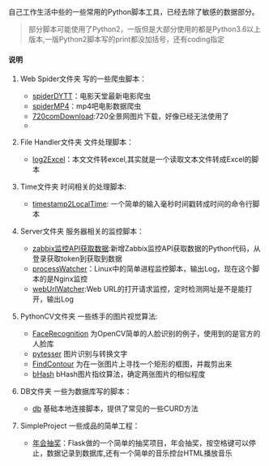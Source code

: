 自己工作生活中些的一些常用的Python脚本工具，已经去除了敏感的数据部分。
 
>    部分脚本可能使用了Python2，一版但是大部分使用的都是Python3.6以上版本,一版Python2脚本写的print都没加括号，还有coding指定
#### 说明
1. Web Spider文件夹
    写的一些爬虫脚本：
   - [spiderDYTT](./Web%20Spider/spiderDYTT.py)：电影天堂最新电影爬虫
   - [spiderMP4](./Web%20Spider/spiderMP4ba.py)：mp4吧电影数据爬虫
   - [720comDownload](./Web%20Spider/720comVRImgDownloader.py):720全景网图片下载，好像已经无法使用了
   - 

2. File Handler文件夹 文件处理脚本：
   - [log2Excel](./File%20Handler/log2Excel.py)：本文文件转excel,其实就是一个读取文本文件转成Excel的脚本

3. Time文件夹 时间相关的处理脚本:
    - [timestamp2LocalTime](./Time/timestamp2LocalTime.py): 一个简单的输入毫秒时间戳转成时间的命令行脚本

4. Server文件夹 服务器相关的监控脚本：
    - [zabbix监控API获取数据](./Server/Zabbix监控获取数据):新增Zabbix监控API获取数据的Python代码，从登录获取token到获取到数据
    - [processWatcher](./Server/prccessWatch.py)：Linux中的简单进程监控脚本，输出Log，现在这个脚本的是Nginx监控
    - [webUrlWatcher](./Server/webUrlWatcher.py):Web URL的打开请求监控，定时检测网址是不是能打开，输出Log

5. PythonCV文件夹 一些练手的图片视觉算法:
    - [FaceRecognition](./PythonCV/FaceRecognition) 为OpenCV简单的人脸识别的例子，使用到的是官方的人脸库
    - [pytesser](./PythonCV/Pytesser) 图片识别与转换文字
    - [FindContour](./PythonCV/FindContour) 为在一张图片上寻找一个矩形的框图，并裁剪出来
    - [bHash](./PythonCV/bHash) bHash图片指纹算法，确定两张图片的相似程度 
6. DB文件夹 一些为数据库写的脚本：
   - [db](./DB/db.py) 基础本地连接脚本，提供了常见的一些CURD方法
7. SimpleProject 一些成品的简单工程：
   - [年会抽奖](./SimpleProject/lucky年会抽奖)：Flask做的一个简单的抽奖项目，年会抽奖，按空格键可以停止，数据记录到数据库,还有一个简单的音乐控台HTML播放音乐





